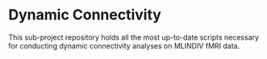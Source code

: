 # Dynamic Connectivity

This sub-project repository holds all the most up-to-date scripts necessary for conducting dynamic connectivity analyses on MLINDIV fMRI data.
